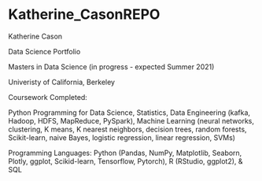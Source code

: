 # Katherine_CasonREPO

Katherine Cason 

Data Science Portfolio

Masters in Data Science (in progress - expected Summer 2021)

Univeristy of California, Berkeley

Coursework Completed:

Python Programming for Data Science, Statistics, Data Engineering (kafka, Hadoop, HDFS, MapReduce, PySpark), Machine Learning (neural networks, clustering, K means, K nearest neighbors, decision trees, random forests, Scikit-learn, naive Bayes, logistic regression, linear regression, SVMs)

Programming Languages: Python (Pandas, NumPy, Matplotlib, Seaborn, Plotly, ggplot, Scikid-learn, Tensorflow, Pytorch), R (RStudio, ggplot2), & SQL

